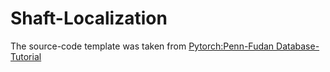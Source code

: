# Shaft-Localization

The source-code template was taken from [Pytorch:Penn-Fudan Database-Tutorial](https://pytorch.org/tutorials/intermediate/torchvision_tutorial.html)